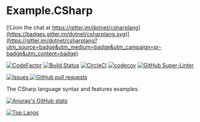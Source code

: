 # Example.CSharp

[![Join the chat at https://gitter.im/dotnet/csharplang](https://badges.gitter.im/dotnet/csharplang.svg)](https://gitter.im/dotnet/csharplang?utm_source=badge&utm_medium=badge&utm_campaign=pr-badge&utm_content=badge)

[![CodeFactor](https://www.codefactor.io/repository/github/jerviscui/example.csharp/badge/master)](https://www.codefactor.io/repository/github/jerviscui/example.csharp/overview/master)
[![Build Status](https://travis-ci.com/jerviscui/Example.CSharp.svg?branch=master)](https://travis-ci.com/jerviscui/Example.CSharp)
[![CircleCI](https://circleci.com/gh/jerviscui/Example.CSharp/tree/master.svg?style=svg)](https://circleci.com/gh/jerviscui/Example.CSharp/tree/master)
[![codecov](https://codecov.io/gh/jerviscui/Example.CSharp/branch/master/graph/badge.svg?token=OK7Y61G0YL)](https://codecov.io/gh/jerviscui/Example.CSharp)
[![GitHub Super-Linter](https://github.com/jerviscui/Example.CSharp/workflows/Lint%20Code%20Base/badge.svg)](https://github.com/marketplace/actions/super-linter)

<a href="https://github.com/jerviscui/Example.CSharp/issues">
  <img alt="Issues" src="https://img.shields.io/github/issues/jerviscui/Example.CSharp?color=0088ff" />
</a>
<a href="https://github.com/jerviscui/Example.CSharp/pulls">
  <img alt="GitHub pull requests" src="https://img.shields.io/github/issues-pr/jerviscui/Example.CSharp?color=0088ff" />
</a>

The CSharp language syntax and features examples.

[![Anurag's GitHub stats](https://github-readme-stats.vercel.app/api?username=jerviscui&count_private=true&show_icons=true)](https://github.com/anuraghazra/github-readme-stats)

[![Top Langs](https://github-readme-stats.vercel.app/api/top-langs/?username=jerviscui&layout=compact)](https://github.com/anuraghazra/github-readme-stats)

